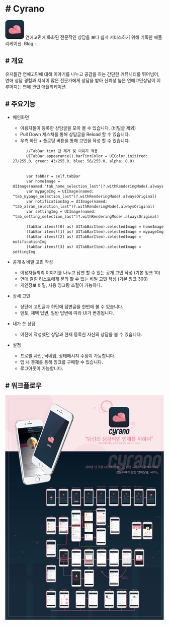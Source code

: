 # # Cyrano
<img src="image/Cyrano.png" width="60">
연애고민에 특화된 전문적인 상담을 보다 쉽게 서비스하기 위해 기획한 애플리케이션.
Blog : <https://godpp.github.io/2017/08/08/Cyrano%20IOS%20App/>

## # 개요

유저들간 연애고민에 대해 이야기를 나누고 공감을 하는 간단한 커뮤니티를 뛰어넘어,
연애 상담 경험과 지식이 많은 전문가에게 상담을 받아 신뢰성 높은 연애고민상담이 이루어지는 연애 관련 애플리케이션.

## # 주요기능

* 메인화면
  - 이용자들이 등록한 상담글을 모아 볼 수 있습니다. (비밀글 제외)
  - Pull Down 제스처를 통해 상담글을 Reload 할 수 있습니다.
  - 우측 하단 + 플로팅 버튼을 통해 고민을 작성 할 수 있습니다.
  
  ```
        //TabBar tint 값 제거 및 이미지 적용
        UITabBar.appearance().barTintColor = UIColor.init(red: 27/255.0, green: 43/255.0, blue: 56/255.0, alpha: 0.0)
        
        
        var tabBar = self.tabBar
        var homeImage = UIImage(named:"tab_home_selection_last")?.withRenderingMode(.alwaysOriginal)
        var mypageImg = UIImage(named: "tab_mypage_selection_last")?.withRenderingMode(.alwaysOriginal)
        var notificationImg = UIImage(named: "tab_alram_selection_last")?.withRenderingMode(.alwaysOriginal)
        var settingImg = UIImage(named: "tab_setting_selection_last")?.withRenderingMode(.alwaysOriginal)
        
        (tabBar.items![0] as! UITabBarItem).selectedImage = homeImage
        (tabBar.items![1] as! UITabBarItem).selectedImage = mypageImg
        (tabBar.items![2] as! UITabBarItem).selectedImage = notificationImg
        (tabBar.items![3] as! UITabBarItem).selectedImage = settingImg
  ```
  
* 공개 & 비밀 고민 작성
  - 이용자들끼리 이야기를 나누고 답변 할 수 있는 공개 고민 작성 (기본 잉크 10)
  - 연애 칼럼 리스트에게 문의 할 수 있는 비밀 고민 작성 (기본 잉크 300)
  - 개인정보 비밀, 사용 잉크량 조절이 가능하다.
  
* 상세 고민
  - 상단에 고민글과 하단에 답변글을 한번에 볼 수 있습니다.
  - 멘토, 채택 답변, 일반 답변에 따라 UI가 변경됩니다.

* 내가 쓴 상담
  - 이전에 작성했던 상담과 현재 등록한 자신의 상담을 볼 수 있습니다.
  
* 설정
  - 프로필 사진, 닉네임, 상태메시지 수정이 가능합니다.
  - 앱 내 결제를 통해 잉크를 구매할 수 있습니다.
  - 로그아웃이 가능합니다.
  
## # 워크플로우

<img src="image/cyrano_workflow.jpg">
